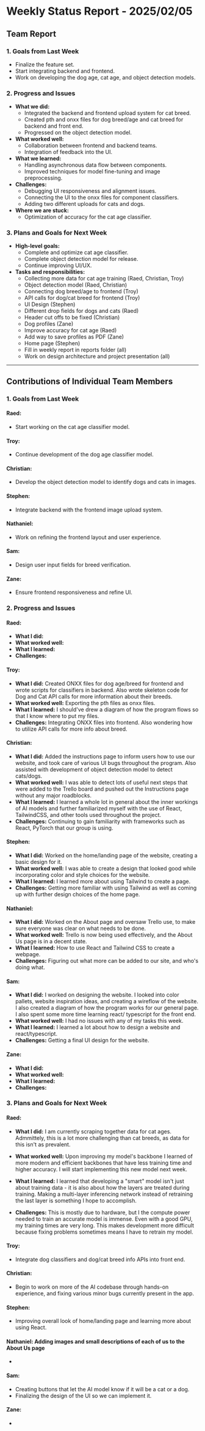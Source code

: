 # Weekly Status Report - 2025/02/05

## Team Report

### 1. Goals from Last Week

- Finalize the feature set.
- Start integrating backend and frontend.
- Work on developing the dog age, cat age, and object detection models.

### 2. Progress and Issues
- **What we did:**
  - Integrated the backend and frontend upload system for cat breed.
  - Created pth and onxx files for dog breed/age and cat breed for backend and front end.
  - Progressed on the object detection model.
- **What worked well:**
  - Collaboration between frontend and backend teams.
  - Integration of feedback into the UI.
- **What we learned:**
  - Handling asynchronous data flow between components.
  - Improved techniques for model fine-tuning and image preprocessing.
- **Challenges:**
  - Debugging UI responsiveness and alignment issues.
  - Connecting the UI to the onxx files for component classifiers.
  - Adding two different uploads for cats and dogs.
- **Where we are stuck:**
  - Optimization of accuracy for the cat age classifier.

### 3. Plans and Goals for Next Week
- **High-level goals:**
  - Complete and optimize cat age classifier.
  - Complete object detection model for release.
  - Continue improving UI/UX.
- **Tasks and responsibilities:**
  - Collecting more data for cat age training (Raed, Christian, Troy)
  - Object detection model (Raed, Christian)
  - Connecting dog breed/age to frontend (Troy)
  - API calls for dog/cat breed for frontend (Troy)
  - UI Design (Stephen)
  - Different drop fields for dogs and cats (Raed)
  - Header cut offs to be fixed (Christian)
  - Dog profiles (Zane)
  - Improve accuracy for cat age (Raed)
  - Add way to save profiles as PDF (Zane)
  - Home page (Stephen)
  - Fill in weekly report in reports folder (all)
  - Work on design architecture and project presentation (all)

---

## Contributions of Individual Team Members

### 1. Goals from Last Week

#### Raed:
- Start working on the cat age classifier model.

#### Troy:
- Continue development of the dog age classifier model.

#### Christian:
- Develop the object detection model to identify dogs and cats in images.

#### Stephen:
- Integrate backend with the frontend image upload system.

#### Nathaniel:
- Work on refining the frontend layout and user experience.

#### Sam:
- Design user input fields for breed verification.

#### Zane:
- Ensure frontend responsiveness and refine UI.

### 2. Progress and Issues

#### Raed:
- **What I did:** 
- **What worked well:** 
- **What I learned:** 
- **Challenges:** 

#### Troy:
- **What I did:** Created ONXX files for dog age/breed for frontend and wrote scripts for classifiers in backend. 
Also wrote skeleton code for Dog and Cat API calls for more information about their breeds.
- **What worked well:** Exporting the pth files as onxx files. 
- **What I learned:** I should've drew a diagram of how the program flows so that I know where to put my files. 
- **Challenges:** Integrating ONXX files into frontend. Also wondering how to utilize API calls for more info about breed.

#### Christian:
- **What I did:** Added the instructions page to inform users how to use our website, and took care of various UI bugs throughout the program. Also assisted with development of object detection model to detect cats/dogs.
- **What worked well:** I was able to detect lots of useful next steps that were added to the Trello board and pushed out the Instructions page without any major roadblocks.
- **What I learned:** I learned a whole lot in general about the inner workings of AI models and further familiarized myself with the use of React, TailwindCSS, and other tools used throughout the project.
- **Challenges:** Continuing to gain familiarity with frameworks such as React, PyTorch that our group is using.

#### Stephen:
- **What I did:**  Worked on the home/landing page of the website, creating a basic design for it.
- **What worked well:**  I was able to create a design that looked good while incorporating color and style choices for the website.
- **What I learned:**  I learned more about using Tailwind to create a page.
- **Challenges:** Getting more familiar with using Tailwind as well as coming up with further design choices of the home page.

#### Nathaniel:
- **What I did:** Worked on the About page and oversaw Trello use, to make sure everyone was clear on what needs to be done.
- **What worked well:** Trello is now being used effectively, and the About Us page is in a decent state.
- **What I learned:** How to use React and Tailwind CSS to create a webpage.
- **Challenges:** Figuring out what more can be added to our site, and who's doing what.

#### Sam:
- **What I did:** I worked on designing the website. I looked into color pallets, website inspiration ideas, and creating a wireflow of the website. I also created a diagram of how the program works for our general page. I also spent some more time learning react/ typescript for the front end. 
- **What worked well:** I had no issues with any of my tasks this week.
- **What I learned:** I learned a lot about how to design a website and react/typescript. 
- **Challenges:** Getting a final UI design for the website.

#### Zane:
- **What I did:** 
- **What worked well:** 
- **What I learned:** 
- **Challenges:** 

### 3. Plans and Goals for Next Week

#### Raed:
- **What I did:** I am currently scraping together data for cat ages. Admmittely, this is a lot more challenging than cat breeds, as data for this isn't as prevalent.

- **What worked well:** Upon improving my model's backbone I learned of more modern and efficient backbones that have less training time and higher accuracy. I will start implementing this new model next week.

- **What I learned:** I learned that developing a "smart" model isn't just about training data - it is also about how the layers are treated during training. Making a multi-layer inferencing network instead of retraining the last layer is something I hope to accomplish.
  
- **Challenges:** This is mostly due to hardware, but I the compute power needed to train an accurate model is immense. Even with a good GPU, my training times are very long. This makes development more difficult because fixing problems sometimes means I have to retrain my model.



#### Troy:
- Integrate dog classifiers and dog/cat breed info APIs into front end. 

#### Christian:
- Begin to work on more of the AI codebase through hands-on experience, and fixing various minor bugs currently present in the app.

#### Stephen:
- Improving overall look of home/landing page and learning more about using React.

#### Nathaniel: Adding images and small descriptions of each of us to the About Us page
- 

#### Sam:
- Creating buttons that let the AI model know if it will be a cat or a dog. 
- Finalizing the design of the UI so we can implement it. 


#### Zane:
- 
